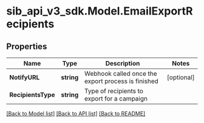 # sib_api_v3_sdk.Model.EmailExportRecipients
## Properties

Name | Type | Description | Notes
------------ | ------------- | ------------- | -------------
**NotifyURL** | **string** | Webhook called once the export process is finished | [optional] 
**RecipientsType** | **string** | Type of recipients to export for a campaign | 

[[Back to Model list]](../README.md#documentation-for-models) [[Back to API list]](../README.md#documentation-for-api-endpoints) [[Back to README]](../README.md)


